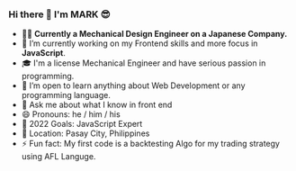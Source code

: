 ### Hi there 👋 I'm MARK 😎
- 👩‍💻  **Currently a Mechanical Design Engineer on a Japanese Company.**
- 🔭 I’m currently working on my Frontend skills and more focus in **JavaScript**.
- 🎓 I'm a license Mechanical Engineer and have serious passion in programming.
- 🌱 I’m open to learn anything about Web Development or any programming language.
- 💬 Ask me about what I know in front end
- 😄 Pronouns: he / him / his
- 🥅 2022 Goals: JavaScript Expert
- 📍 Location: Pasay City, Philippines
- ⚡ Fun fact: My first code is a backtesting Algo for my trading strategy using AFL Languge. 

